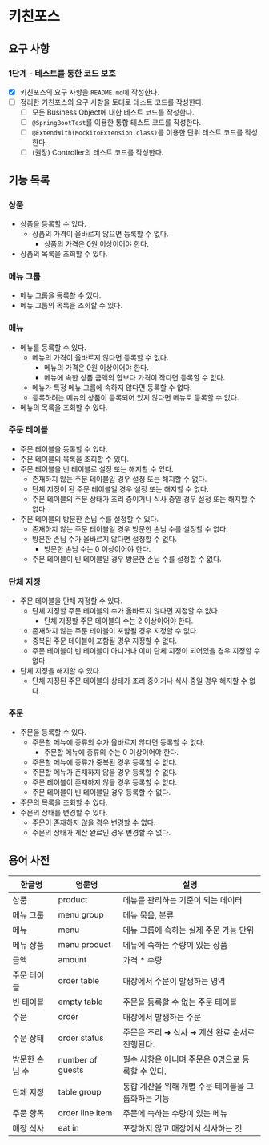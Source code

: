 # 키친포스

## 요구 사항

### 1단계 - 테스트를 통한 코드 보호

- [x] 키친포스의 요구 사항을 `README.md`에 작성한다.
- [ ] 정리한 키친포스의 요구 사항을 토대로 테스트 코드를 작성한다.
  - [ ] 모든 Business Object에 대한 테스트 코드를 작성한다.
  - [ ] `@SpringBootTest`를 이용한 통합 테스트 코드를 작성한다.
  - [ ] `@ExtendWith(MockitoExtension.class)`를 이용한 단위 테스트 코드를 작성한다.
  - [ ] (권장) Controller의 테스트 코드를 작성한다.

## 기능 목록

### 상품

- 상품을 등록할 수 있다.
  - 상품의 가격이 올바르지 않으면 등록할 수 없다.
    - 상품의 가격은 0원 이상이어야 한다.
- 상품의 목록을 조회할 수 있다.

### 메뉴 그룹

- 메뉴 그룹을 등록할 수 있다.
- 메뉴 그룹의 목록을 조회할 수 있다.

### 메뉴

- 메뉴를 등록할 수 있다.
  - 메뉴의 가격이 올바르지 않다면 등록할 수 없다.
    - 메뉴의 가격은 0원 이상이어야 한다.
    - 메뉴에 속한 상품 금액의 합보다 가격이 작다면 등록할 수 없다.
  - 메뉴가 특정 메뉴 그룹에 속하지 않다면 등록할 수 없다.
  - 등록하려는 메뉴의 상품이 등록되어 있지 않다면 메뉴로 등록할 수 없다.
- 메뉴의 목록을 조회할 수 있다.

### 주문 테이블

- 주문 테이블을 등록할 수 있다.
- 주문 테이블의 목록을 조회할 수 있다.
- 주문 테이블을 빈 테이블로 설정 또는 해지할 수 있다.
  - 존재하지 않는 주문 테이블일 경우 설정 또는 해지할 수 없다.
  - 단체 지정이 된 주문 테이블일 경우 설정 또는 해지할 수 없다.
  - 주문 테이블의 주문 상태가 조리 중이거나 식사 중일 경우 설정 또는 해지할 수 없다.
- 주문 테이블의 방문한 손님 수를 설정할 수 있다.
  - 존재하지 않는 주문 테이블일 경우 방문한 손님 수를 설정할 수 없다.
  - 방문한 손님 수가 올바르지 않다면 설정할 수 없다.
    - 방문한 손님 수는 0 이상이어야 한다.
  - 주문 테이블이 빈 테이블일 경우 방문한 손님 수를 설정할 수 없다.

### 단체 지정

- 주문 테이블을 단체 지정할 수 있다.
  - 단체 지정할 주문 테이블의 수가 올바르지 않다면 지정할 수 없다.
    - 단체 지정할 주문 테이블의 수는 2 이상이어야 한다.
  - 존재하지 않는 주문 테이블이 포함될 경우 지정할 수 없다.
  - 중복된 주문 테이블이 포함될 경우 지정할 수 없다.
  - 주문 테이블이 빈 테이블이 아니거나 이미 단체 지정이 되어있을 경우 지정할 수 없다.
- 단체 지정을 해지할 수 있다.
  - 단체 지정된 주문 테이블의 상태가 조리 중이거나 식사 중일 경우 해지할 수 없다.

### 주문

- 주문을 등록할 수 있다.
  - 주문할 메뉴에 종류의 수가 올바르지 않다면 등록할 수 없다.
    - 주문할 메뉴에 종류의 수는 0 이상이어야 한다.
  - 주문할 메뉴에 종류가 중복된 경우 등록할 수 없다.
  - 주문할 메뉴가 존재하지 않을 경우 등록할 수 없다.
  - 주문 테이블이 존재하지 않을 경우 등록할 수 없다.
  - 주문 테이블이 빈 테이블일 경우 등록할 수 없다.
- 주문의 목록을 조회할 수 있다.
- 주문의 상태를 변경할 수 있다.
  - 주문이 존재하지 않을 경우 변경할 수 없다.
  - 주문의 상태가 계산 완료인 경우 변경할 수 없다.

## 용어 사전

| 한글명 | 영문명 | 설명 |
| --- | --- | --- |
| 상품 | product | 메뉴를 관리하는 기준이 되는 데이터 |
| 메뉴 그룹 | menu group | 메뉴 묶음, 분류 |
| 메뉴 | menu | 메뉴 그룹에 속하는 실제 주문 가능 단위 |
| 메뉴 상품 | menu product | 메뉴에 속하는 수량이 있는 상품 |
| 금액 | amount | 가격 * 수량 |
| 주문 테이블 | order table | 매장에서 주문이 발생하는 영역 |
| 빈 테이블 | empty table | 주문을 등록할 수 없는 주문 테이블 |
| 주문 | order | 매장에서 발생하는 주문 |
| 주문 상태 | order status | 주문은 조리 ➜ 식사 ➜ 계산 완료 순서로 진행된다. |
| 방문한 손님 수 | number of guests | 필수 사항은 아니며 주문은 0명으로 등록할 수 있다. |
| 단체 지정 | table group | 통합 계산을 위해 개별 주문 테이블을 그룹화하는 기능 |
| 주문 항목 | order line item | 주문에 속하는 수량이 있는 메뉴 |
| 매장 식사 | eat in | 포장하지 않고 매장에서 식사하는 것 |
